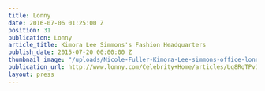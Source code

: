 ```yaml
---
title: Lonny
date: 2016-07-06 01:25:00 Z
position: 31
publication: Lonny
article_title: Kimora Lee Simmons's Fashion Headquarters
publish_date: 2015-07-20 00:00:00 Z
thumbnail_image: "/uploads/Nicole-Fuller-Kimora-Lee-simmons-office-lonny-mag-lonny.jpg"
publication_url: http://www.lonny.com/Celebrity+Home/articles/Uq8RqTPvJFm/Kimora+Lee+Simmons+Fashion+Headquarters
layout: press
---
```


